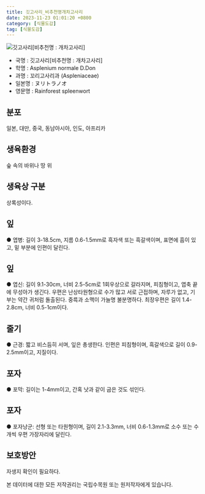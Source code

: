 ```yaml
---
title: 깃고사리_비추천명개차고사리
date: 2023-11-23 01:01:20 +0800
category: [식물도감]
tag: [식물도감]
---
```




![깃고사리[비추천명 : 개차고사리]](/fileUpload/plants/basic/Aspleniaceae/Asplenium/4169/1_th2.JPG)
- 국명 : 깃고사리[비추천명 : 개차고사리]
- 학명 : Asplenium normale D.Don
- 과명 : 꼬리고사리과 (Aspleniaceae)
- 일본명 : ヌリトラノオ
- 영문명 : Rainforest spleenwort


## 분포
일본, 대만, 중국, 동남아시아, 인도, 아프리카 
## 생육환경
숲 속의 바위나 땅 위 
## 생육상 구분
상록성이다. 
## 잎
● 엽병: 길이 3-18.5cm, 지름 0.6-1.5mm로 흑자색 또는 흑갈색이며, 표면에 흠이 있고, 밑 부분에 인편이 달린다. 
## 잎
● 엽신: 길이 9.1-30cm, 너비 2.5-5cm로 1회우상으로 갈라지며, 피침형이고, 엽축 끝에 무성아가 생긴다. 우편은 난상타원형으로 수가 많고 서로 근접하며, 자루가 없고, 기부는 약간 귀처럼 돌출된다. 중륵과 소맥이 가늘명 불분명하다. 최장우편은 길이 1.4-2.8cm, 너비 0.5-1cm이다. 
## 줄기
● 근경: 짧고 비스듬히 서며, 잎은 총생한다. 인편은 피침형이며, 흑갈색으로 길이 0.9-2.5mm이고, 지질이다. 
## 포자
● 포막: 길이는 1-4mm이고, 간혹 낫과 같이 굽은 것도 섞인다. 
## 포자
● 포자낭군: 선형 또는 타원형이며, 길이 2.1-3.3mm, 너비 0.6-1.3mm로 소수 또는 수 개씩 우편 가장자리에 달린다. 
## 보호방안
자생지 확인이 필요하다.






본 데이터에 대한 모든 저작권리는 국립수목원 또는 원저작자에게 있습니다.
